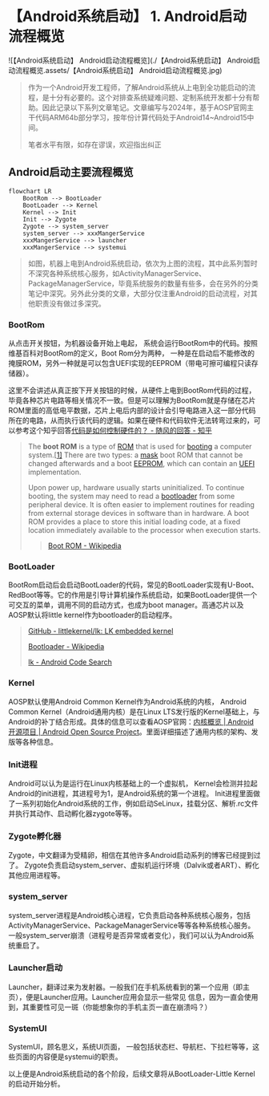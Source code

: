 # 【Android系统启动】 1. Android启动流程概览

![【Android系统启动】 Android启动流程概览](./【Android系统启动】 Android启动流程概览.assets/【Android系统启动】 Android启动流程概览.jpg)


> 作为一个Android开发工程师，了解Android系统从上电到全功能启动的流程，是十分有必要的。这个对排查系统疑难问题、定制系统开发都十分有帮助。因此记录以下系列文章笔记。文章编写与2024年，基于AOSP官网主干代码ARM64b部分学习，按年份计算代码处于Android14~Android15中间。
>
> 笔者水平有限，如存在谬误，欢迎指出纠正

## Android启动主要流程概览

```mermaid
flowchart LR
	BootRom --> BootLoader
    BootLoader --> Kernel
    Kernel --> Init
    Init --> Zygote
    Zygote --> system_server
    system_server --> xxxMangerService
    xxxMangerService --> launcher
    xxxMangerService --> systemui
```

> 如图，机器上电到Android系统启动，依次为上图的流程，其中此系列暂时不深究各种系统核心服务，如ActivityManagerService、PackageManagerService，毕竟系统服务的数量有些多，会在另外的分类笔记中深究。另外此分类的文章，大部分仅注重Android的启动流程，对其他职责没有做过多深究。

### BootRom

从点击开关按钮，为机器设备开始上电起， 系统会运行BootRom中的代码。按照维基百科对BootRom的定义，Boot Rom分为两种， 一种是在启动后不能修改的掩膜ROM，另外一种就是可以包含UEFI实现的EEPROM（带电可擦可编程只读存储器）。

这里不会讲述从真正按下开关按钮的时候，从硬件上电到BootRom代码的过程，毕竟各种芯片电路等相关情况不一致。但是可以理解为BootRom就是存储在芯片ROM里面的高低电平数据，芯片上电后内部的设计会引导电路进入这一部分代码所在的电路，从而执行该代码的逻辑。如果在硬件和代码软件无法转弯过来的，可以参考这个知乎回答[代码是如何控制硬件的？ - 随风的回答 - 知乎 ](https://www.zhihu.com/question/20492284/answer/15279863)

> The **boot ROM** is a type of [ROM](https://en.wikipedia.org/wiki/ROM) that is used for [booting](https://en.wikipedia.org/wiki/Booting) a computer system.[[1\]](https://en.wikipedia.org/wiki/Boot_ROM#cite_note-1) There are two types: a [mask](https://en.wikipedia.org/wiki/Mask_rom) boot ROM that cannot be changed afterwards and a boot [EEPROM](https://en.wikipedia.org/wiki/EEPROM), which can contain an [UEFI](https://en.wikipedia.org/wiki/UEFI) implementation.
>
> Upon power up, hardware usually starts uninitialized. To continue booting, the system may need to read a [bootloader](https://en.wikipedia.org/wiki/Bootloader) from some peripheral device. It is often easier to implement routines for reading from external storage devices in software than in hardware. A boot ROM provides a place to store this initial loading code, at a fixed location immediately available to the processor when execution starts.
>
> > [Boot ROM - Wikipedia](https://en.wikipedia.org/wiki/Boot_ROM)

### BootLoader

BootRom启动后会启动BootLoader的代码，常见的BootLoader实现有U-Boot、RedBoot等等。它的作用是引导计算机操作系统启动，如果BootLoader提供一个可交互的菜单，调用不同的启动方式，也成为boot manager。高通芯片以及AOSP默认将little kernel作为bootloader的启动程序。

> [GitHub - littlekernel/lk: LK embedded kernel](https://github.com/littlekernel/lk)
>
> [Bootloader - Wikipedia](https://en.wikipedia.org/wiki/Bootloader)
>
> [lk - Android Code Search](https://cs.android.com/android/platform/superproject/main/+/main:external/trusty/lk/;l=1?q=lk&sq=)

### Kernel

AOSP默认使用Android Common Kernel作为Android系统的内核， Android Common Kernel（Android通用内核）是在Linux LTS发行版的Kernel基础上，与Android的补丁结合形成。具体的信息可以查看AOSP官网：[内核概览  | Android 开源项目  | Android Open Source Project](https://source.android.com/docs/core/architecture/kernel?hl=zh-cn)。里面详细描述了通用内核的架构、发版等各种信息。

### Init进程

Android可以认为是运行在Linux内核基础上的一个虚拟机， Kernel会检测并拉起Android的init进程，其进程号为1，是Android系统的第一个进程。 Init进程里面做了一系列初始化Android系统的工作，例如启动SeLinux，挂载分区、解析.rc文件并执行其动作、启动孵化器zygote等等。

### Zygote孵化器

Zygote，中文翻译为受精卵，相信在其他许多Android启动系列的博客已经提到过了。 Zygote负责启动system_server、虚拟机运行环境（Dalvik或者ART）、孵化其他应用进程等。

### system_server

system_server进程是Android核心进程，它负责启动各种系统核心服务，包括ActivityManagerService、PackageManagerService等等各种系统核心服务。一般system_server崩溃（进程号是否异常或者变化），我们可以认为Android系统重启了。

### Launcher启动

Launcher，翻译过来为发射器。一般我们在手机系统看到的第一个应用（即主页），便是Launcher应用。Launcher应用会显示一些常见 信息，因为一直会使用到，其重要性可见一斑（你能想象你的手机主页一直在崩溃吗？）

### SystemUI

SystemUI，顾名思义，系统UI页面， 一般包括状态栏、导航栏、下拉栏等等，这些页面的内容便是systemui的职责。



以上便是Android系统启动的各个阶段，后续文章将从BootLoader-Little Kernel的启动开始分析。 
